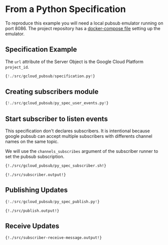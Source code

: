 # From a Python Specification

To reproduce this example you will need a local pubsub emulator running on port 8086.
The project repository has a [docker-compose file](https://github.com/dutradda/asyncapi-python/blob/master/docker-compose.yaml) setting up the emulator.


## Specification Example

The `url` attribute of the Server Object is the Google Cloud Platform `project_id`.

```python
{!./src/gcloud_pubsub/specification.py!}
```

## Creating subscribers module

```python
{!./src/gcloud_pubsub/py_spec_user_events.py!}
```

## Start subscriber to listen events

This specification don't declares subscribers.
It is intentional because google pubsub can accept multiple subscribers with differents channel names on the same topic.

We will use the `channels_subscribes` argument of the subscriber runner to set the pubsub subscription.

```bash
{!./src/gcloud_pubsub/py_spec_subscriber.sh!}
```

```
{!./src/subscriber.output!}
```


## Publishing Updates

```python
{!./src/gcloud_pubsub/py_spec_publish.py!}
```

```
{!./src/publish.output!}
```


## Receive Updates

```
{!./src/subscriber-receive-message.output!}
```

